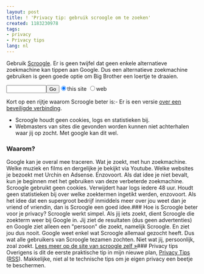 ```yaml
---
layout: post
title: ! 'Privacy tip: gebruik scroogle om te zoeken'
created: 1183230978
tags:
- privacy
- Privacy tips
lang: nl
---
```

Gebruik [Scroogle](http://www.scroogle.org/scraper.html). Er is geen twijfel dat geen enkele alternatieve zoekmachine kan tippen aan Google. Dus een alternatieve zoekmachine gebruiken is geen goede optie om Big Brother een loertje te draaien.<form method="POST" action="http://www.scroogle.org/cgi-bin/nbbw.cgi"><input type="text" name="Gw" size="10" maxlength="225" /><input type="submit" value="Go" /><input type="hidden" name="n" value="2" /><input type="radio" name="d" value="www.yourdomain.com" checked />this site <input type="radio" name="d" value="*" />web</form>Kort op een rijtje waarom Scroogle beter is:- Er is een versie [over een beveiligde verbinding](https://ssl.scroogle.org/).
- Scroogle houdt geen cookies, logs en statistieken bij.
- Webmasters van sites die gevonden worden kunnen niet achterhalen waar jij op zocht. Met google kan dit wel.
### Waarom?
Google kan je overal mee traceren. Wat je zoekt, met hun zoekmachine. Welke muziek en films en dergelijke je bekijkt via Youtube. Welke websites je bezoekt met Urchin en Adsense. Enzovoort. Als dat idee je niet bevalt, kun je beginnen met het gebruiken van deze verbeterde zoekmachine. Scroogle gebruikt geen cookies. Verwijdert haar logs iedere 48 uur. Houdt geen statistieken bij over welke zoektermen ingetikt werden, enzovoort. Als het idee dat een supergroot bedrijf inmiddels meer over jou weet dan je vriend of vriendin, dan is Scroogle een goed idee.### Hoe is Scroogle beter voor je privacy?
Scroogle werkt simpel. Als jij iets zoekt, dient Scroogle die zoekterm weer bij Google in. Jij ziet de resultaten (dus geen advertenties) en Google ziet alleen een "persoon" die zoekt, namelijk Scroogle. En ziet jou dus nooit. Google weet enkel wat Scroogle allemaal gezocht heeft. Dus wat alle gebruikers van Scroogle tezamen zochten. Niet wat jij, persoonlijk, zoal zoekt. [Lees meer op de site van scroogle zelf »](http://www.scroogle.org/)### Privacy tips
Overigens is dit de eerste praktische tip in mijn nieuwe plan, [Privacy Tips](/categorieen/site_classification/privacy_tips) ([RSS](http://bler.webschuur.com/categorieen/site_classification/privacy_tips/feed)). Makkelijke, niet al te technische tips om je eigen privacy een beetje te beschermen. 
